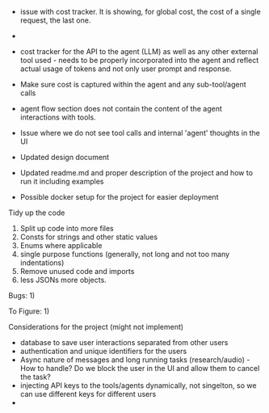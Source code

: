 - issue with cost tracker. It is showing, for global cost, the cost of a single request, the last one.
- 

- cost tracker for the API to the agent (LLM) as well as any other external tool used - needs to be properly incorporated into the agent and reflect actual usage of tokens and not only user prompt and response.
- Make sure cost is captured within the agent and any sub-tool/agent calls
- agent flow section does not contain the content of the agent interactions with tools.

- Issue where we do not see tool calls and internal 'agent' thoughts in the UI

- Updated design document
- Updated readme.md and proper description of the project and how to run it including examples
- Possible docker setup for the project for easier deployment


Tidy up the code
1) Split up code into more files
2) Consts for strings and other static values
3) Enums where applicable
4) single purpose functions (generally, not long and not too  many indentations)
5) Remove unused code and imports
6) less JSONs more objects. 


Bugs:
1) 


To Figure:
1) 



Considerations for the project (might not implement)
- database to save user interactions separated from other users
- authentication and unique identifiers for the users
- Async nature of messages and long running tasks (research/audio) - How to handle? Do we block the user in the UI and allow them to cancel the task?
- injecting API keys to the tools/agents dynamically, not singelton, so we can use different keys for different users
- 
